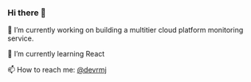 ### Hi there 👋

🔭 I’m currently working on building a multitier cloud platform monitoring service.

🌱 I’m currently learning React

📫 How to reach me: [@devrmj](https://twitter.com/devrmj)

<!--
**DevRMJ/DevRMJ** is a ✨ _special_ ✨ repository because its `README.md` (this file) appears on your GitHub profile.

Here are some ideas to get you started:

- 🔭 I’m currently working on ...
- 🌱 I’m currently learning ...
- 👯 I’m looking to collaborate on ...
- 🤔 I’m looking for help with ...
- 💬 Ask me about ...
- 📫 How to reach me: ...
- 😄 Pronouns: ...
- ⚡ Fun fact: ...
-->
